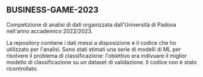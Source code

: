## BUSINESS-GAME-2023
Competizione di analisi di dati organizzata dall'Università di Padova nell'anno accademico 2022/2023.

La repository contiene i dati messi a disposizione e il codice che ho utilizzato per l'analisi.
Sono stati stimati una serie di modelli di ML per risolvere il problema di classificazione: l'obiettivo era indivuare il miglior modello di classificazione su un dataset di validazione. 
Il codice non è stato ricontrollato.
